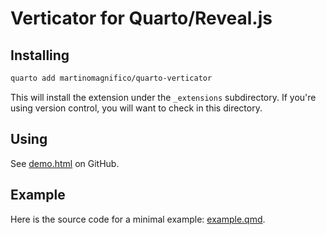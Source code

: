 # Verticator for Quarto/Reveal.js



## Installing

```bash
quarto add martinomagnifico/quarto-verticator
```

This will install the extension under the `_extensions` subdirectory.
If you're using version control, you will want to check in this directory.

## Using

See [demo.html](https://martinomagnifico.github.io/reveal.js-verticator/demo.html) on GitHub.

## Example

Here is the source code for a minimal example: [example.qmd](example.qmd).


